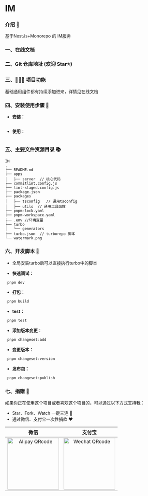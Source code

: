 # IM

### 介绍 📖

基于NestJs+Monorepo 的 IM服务

### 一、在线文档


### 二、Git 仓库地址 (欢迎 Star⭐)


### 三、🔨🔨🔨 项目功能

基础通用组件都有持续添加进来，详情见在线文档

### 四、安装使用步骤 📑

- **安装：**

```js


```

- **使用：**

```js

```

### 五、主要文件资源目录 📚

```text
IM
.
├── README.md
├── apps
│   ├── server  // 核心代码
├── commitlint.config.js
├── lint-staged.config.js
├── package.json
├── packages
│   ├── tsconfig   // 通用tsconfig
│   ├── utils  // 通用工具函数
├── pnpm-lock.yaml
├── pnpm-workspace.yaml
├── .env //环境变量
├── turbo
│   └── generators
├── turbo.json  // turborepo 脚本
└── watermark.png
```

### 六、开发脚本 🧩

- 全局安装turbo后可以直接执行turbo中的脚本

* **快速调试：**

```javascript
 pnpm dev
```

- **打包：**

```javascript
 pnpm build
```


- **test：**

```javascript
 pnpm test
```

- **添加版本变更：**

```javascript
 pnpm changeset:add
```

- **变更版本：**

```javascript
 pnpm changeset:version
```

- **发布包：**

```javascript
 pnpm changeset:publish
```

### 七、捐赠 🍵

如果你正在使用这个项目或者喜欢这个项目的，可以通过以下方式支持我：

- Star、Fork、Watch 一键三连 🚀
- 通过微信、支付宝一次性捐款 ❤

|                                        微信                                        |                                        支付宝                                        |
| :--------------------------------------------------------------------------------: | :----------------------------------------------------------------------------------: |
| <img src="http://admin.kirk.wang/images/weixin.png" alt="Alipay QRcode" width=170> | <img src="http://admin.kirk.wang/images/zhifubao.png" alt="Wechat QRcode" width=170> |
